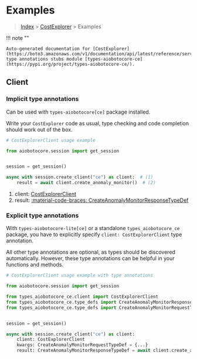 # Examples

> [Index](../README.md) > [CostExplorer](./README.md) > Examples

!!! note ""

    Auto-generated documentation for [CostExplorer](https://boto3.amazonaws.com/v1/documentation/api/latest/reference/services/ce.html#costexplorer)
    type annotations stubs module [types-aiobotocore-ce](https://pypi.org/project/types-aiobotocore-ce/).

## Client

### Implicit type annotations

Can be used with `types-aiobotocore[ce]` package installed.

Write your `CostExplorer` code as usual,
type checking and code completion should work out of the box.



```python
# CostExplorerClient usage example

from aiobotocore.session import get_session


session = get_session()

async with session.create_client("ce") as client:  # (1)
    result = await client.create_anomaly_monitor()  # (2)
```

1. client: [CostExplorerClient](./client.md)
2. result: [:material-code-braces: CreateAnomalyMonitorResponseTypeDef](./type_defs.md#createanomalymonitorresponsetypedef) 






### Explicit type annotations

With `types-aiobotocore-lite[ce]`
or a standalone `types_aiobotocore_ce` package, you have to explicitly specify
`client: CostExplorerClient` type annotation.

All other type annotations are optional, as types should be discovered automatically.
However, these type annotations can be helpful in your functions and methods.


```python
# CostExplorerClient usage example with type annotations

from aiobotocore.session import get_session

from types_aiobotocore_ce.client import CostExplorerClient
from types_aiobotocore_ce.type_defs import CreateAnomalyMonitorResponseTypeDef
from types_aiobotocore_ce.type_defs import CreateAnomalyMonitorRequestTypeDef


session = get_session()

async with session.create_client("ce") as client:
    client: CostExplorerClient
    kwargs: CreateAnomalyMonitorRequestTypeDef = {...}
    result: CreateAnomalyMonitorResponseTypeDef = await client.create_anomaly_monitor(**kwargs)
```




